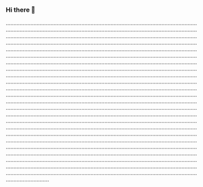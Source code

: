 ### Hi there 👋

............................................................................................................................................................................................................................................................................................................................................................................................................................................................................................................................................................................................................................................................................................................................................................................................................................................................................................................................................................................................................................................................................................................................................................................................................................................................................................................................................................................................................................................................................................................................................................................................................................................................................................................................................................................................................................................................................................................................................................................................................................................................................................................................................................................................................................................................................................................................................................................................................................................................................................................................................................................................................................................................................................................................................................................................................................................................................................................................................................................................................................................................................................................................